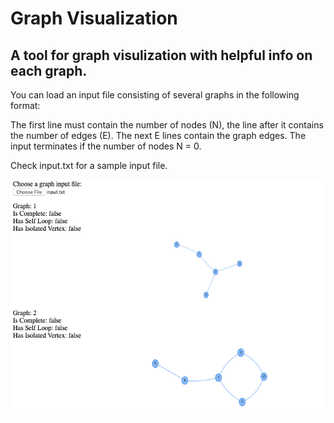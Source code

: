 # Graph Visualization
## A tool for graph visulization with helpful info on each graph.

You can load an input file consisting of several graphs in the following format:

The first line must contain the number of nodes (N), the line after it contains the number of edges (E).
The next E lines contain the graph edges. The input terminates if the number of nodes N = 0.

Check input.txt for a sample input file.

![sample](sample/image.png)

